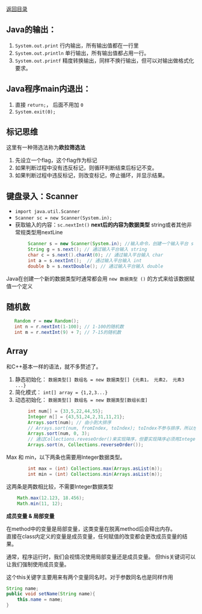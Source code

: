 [返回目录](./1.%20java学习目录.md)

## Java的输出：
   1. `System.out.print` 行内输出，所有输出值都在一行里
   2. `System.out.println` 单行输出，所有输出值都占用一行。
   3. `System.out.printf` 精度转换输出，同样不换行输出，但可以对输出做格式化要求。

## Java程序main内退出：
   1. 直接 `return;`， 后面不用加 `0`
   2. `System.exit(0);` 

## 标记思维  
这里有一种筛选法称为**欧拉筛选法**
1. 先设立一个flag，这个flag作为标记
2. 如果判断过程中没有违反标记，则循环判断结束后标记不变。
3. 如果判断过程中违反标记，则改变标记，停止循环，并显示结果。

## 键盘录入：Scanner
   * `import java.util.Scanner`
   * `Scanner sc = new Scanner(System.in);`
   * 获取输入的内容：`sc.nextInt()` **next后的内容为数据类型** string或者其他非常规类型用nextLine
  
```java
        Scanner s = new Scanner(System.in); //输入命令，创建一个输入平台 s
        String g = s.next(); // 通过输入平台输入 string
        char c = s.next().charAt(0); // 通过输入平台输入 char
        int a = s.nextInt();  // 通过输入平台输入 int
        double b = s.nextDouble(); // 通过输入平台输入 double
```
  
Java在创建一个新的数据类型时通常都会用 `new 数据类型 ()` 的方式来给该数据赋值一个定义

## 随机数  
```java
   Random r = new Random();
   int n = r.nextInt(1-100); // 1-100的随机数
   int m = r.nextInt(9) + 7; // 7-15的随机数
```

## Array

和C++基本一样的语法，就不多赘述了。
1. 静态初始化： `数据类型[] 数组名 = new 数据类型[] {元素1， 元素2， 元素3 ...}`
2. 简化模式： `int[] array = {1,2,3...}`
3. 动态初始化： `数据类型[] 数组名 = new 数据类型[数组长度] `

```java
        int num[] = {33,5,22,44,55};
        Integer n[] = {43,51,24,2,31,11,21};
        Arrays.sort(num); // 由小到大排序
        // Arrays.sort(num, fromIndex, toIndex); toIndex不参与排序，所以也可以理解为需要排序的数量
        Arrays.sort(num, 0, 3);
        // 通过Collections.reveseOrder()来实现降序，但要实现降序必须用Integer作为数据类型
        Arrays.sort(n, Collections.reverseOrder());
```

Max 和 min，以下两条也需要用Integer数据类型。
```java
        int max = (int) Collections.max(Arrays.asList(n));
        int min = (int) Collections.min(Arrays.asList(n));
```
这两条是两数相比较，不需要Integer数据类型
```java
    Math.max(12.123, 18.456);
    Math.min(11, 12);
```

**成员变量 & 局部变量**

在method中的变量是局部变量，这类变量在脱离method后会释出内存。   
直接在class内定义的变量是成员变量，任何赋值的改变都会更改成员变量的结果。

通常，程序运行时，我们会视情况使用局部变量还是成员变量。
但this关键词可以让我们强制使用成员变量。

这个this关键字主要用来有两个变量同名时。对于参数同名也是同样作用

```java
String name;
public void setName(String name){
    this.name = name;
}
```
